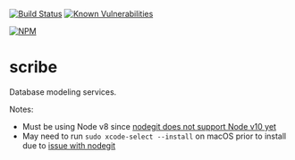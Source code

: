 [![Build Status](https://travis-ci.org/flypapertech/scribe.svg?branch=master)](https://travis-ci.org/flypapertech/scribe) [![Known Vulnerabilities](https://snyk.io/test/github/flypapertech/scribe/badge.svg)](https://snyk.io/test/github/flypapertech/scribe)

[![NPM](https://nodei.co/npm/@flypapertech/scribe.png)](https://npmjs.org/package/@flypapertech/scribe)
# scribe
Database modeling services.

Notes:
* Must be using Node v8 since [nodegit does not support Node v10 yet](https://github.com/nodegit/nodegit/issues/1490)
* May need to run `sudo xcode-select --install` on macOS prior to install due to [issue with nodegit](https://github.com/nodegit/nodegit/issues/1134)